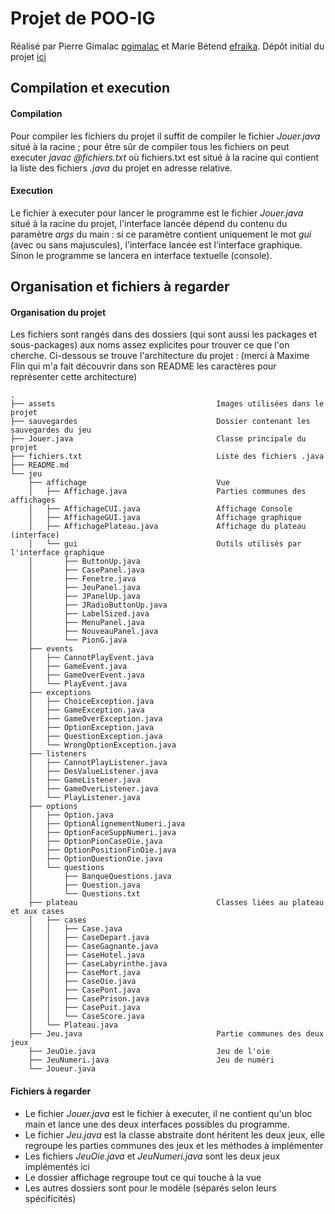 # Projet de POO-IG

Réalisé par Pierre Gimalac [pgimalac](https://github.com/pgimalac) et Marie Bétend [efraika](https://github.com/efraika).
Dépôt initial du projet [ici](https://github.com/pgimalac/Projet-POOIG-S3)

## Compilation et execution
#### Compilation
Pour compiler les fichiers du projet il suffit de compiler le fichier *Jouer.java* situé à la racine ; pour être sûr de compiler tous les fichiers on peut executer *javac @fichiers.txt* où fichiers.txt est situé à la racine qui contient la liste des fichiers *.java* du projet en adresse relative.

#### Execution
Le fichier à executer pour lancer le programme est le fichier *Jouer.java* situé à la racine du projet, l'interface lancée dépend du contenu du paramètre *args* du main : si ce paramètre contient uniquement le mot *gui* (avec ou sans majuscules), l'interface lancée est l'interface graphique. Sinon le programme se lancera en interface textuelle (console).

## Organisation et fichiers à regarder
#### Organisation du projet
Les fichiers sont rangés dans des dossiers (qui sont aussi les packages et sous-packages) aux noms assez explicites pour trouver ce que l'on cherche.
Ci-dessous se trouve l'architecture du projet :
(merci à Maxime Flin qui m'a fait découvrir dans son README les caractères pour représenter cette architecture)

```
.
├── assets                                    Images utilisées dans le projet
├── sauvegardes                               Dossier contenant les sauvegardes du jeu
├── Jouer.java                                Classe principale du projet
├── fichiers.txt                              Liste des fichiers .java
├── README.md
└── jeu
    ├── affichage                             Vue     
    │   ├── Affichage.java                    Parties communes des affichages
    │   ├── AffichageCUI.java                 Affichage Console
    │   ├── AffichageGUI.java                 Affichage graphique
    │   ├── AffichagePlateau.java             Affichage du plateau (interface)
    │   └── gui                               Outils utilisés par l'interface graphique
    │   	├── ButtonUp.java
    │   	├── CasePanel.java
    │   	├── Fenetre.java
    │   	├── JeuPanel.java
    │   	├── JPanelUp.java
    │   	├── JRadioButtonUp.java
    │   	├── LabelSized.java
    │   	├── MenuPanel.java
    │   	├── NouveauPanel.java
    │   	└── PionG.java
    ├── events                                
    │   ├── CannotPlayEvent.java
    │   ├── GameEvent.java
    │   ├── GameOverEvent.java
    │   └── PlayEvent.java
    ├── exceptions
    │   ├── ChoiceException.java
    │   ├── GameException.java
    │   ├── GameOverException.java
    │   ├── OptionException.java
    │   ├── QuestionException.java
    │   └── WrongOptionException.java
    ├── listeners
    │   ├── CannotPlayListener.java
    │   ├── DesValueListener.java
    │   ├── GameListener.java
    │   ├── GameOverListener.java
    │   └── PlayListener.java
    ├── options                                  
    │   ├── Option.java
    │   ├── OptionAlignementNumeri.java
    │   ├── OptionFaceSuppNumeri.java
    │   ├── OptionPionCaseOie.java
    │   ├── OptionPositionFinOie.java
    │   ├── OptionQuestionOie.java
    │   └── questions
    │   	├── BanqueQuestions.java
    │   	├── Question.java
    │   	└── Questions.txt
    ├── plateau                               Classes liées au plateau et aux cases 
    │   ├── cases
    │   │	├── Case.java
    │   │	├── CaseDepart.java
    │   │	├── CaseGagnante.java
    │   │	├── CaseHotel.java
    │   │	├── CaseLabyrinthe.java
    │   │	├── CaseMort.java
    │   │	├── CaseOie.java
    │   │	├── CasePont.java
    │   │	├── CasePrison.java
    │   │	├── CasePuit.java
    │   │	└── CaseScore.java
    │   └── Plateau.java
    ├── Jeu.java                              Partie communes des deux jeux
    ├── JeuOie.java                           Jeu de l'oie           
    ├── JeuNumeri.java                        Jeu de numéri              
    └── Joueur.java                                  
```

#### Fichiers à regarder
- Le fichier *Jouer.java* est le fichier à executer, il ne contient qu'un bloc main et lance une des deux interfaces possibles du programme.
- Le fichier *Jeu.java* est la classe abstraite dont héritent les deux jeux, elle regroupe les parties communes des jeux et les méthodes à implémenter
- Les fichiers *JeuOie.java* et *JeuNumeri.java* sont les deux jeux implémentés ici
- Le dossier affichage regroupe tout ce qui touche à la vue
- Les autres dossiers sont pour le modèle (séparés selon leurs spécificités)
